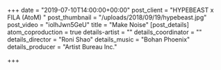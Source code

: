 +++
date = "2019-07-10T14:00:00+00:00"
post_client = "HYPEBEAST x FILA   (AtoM) "
post_thumbnail = "/uploads/2018/09/19/hypebeast.jpg"
post_video = "iolhJwn5GeU"
title = "Make Noise"
[post_details]
atom_coproduction = true
details-artist = ""
details_coordinator = ""
details_director = "Roni Shao"
details_music = "Bohan Phoenix"
details_producer = "Artist Bureau Inc."

+++
